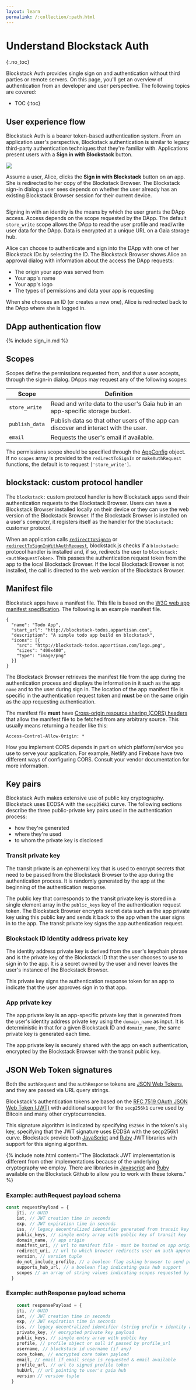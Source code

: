 ```yaml
---
layout: learn
permalink: /:collection/:path.html
---
```


# Understand Blockstack Auth

{:.no_toc}

Blockstack Auth provides single sign on and authentication without third parties or remote servers. On this page, you'll get an overview of authentication from an developer and user perspective. The following topics are covered:

* TOC
{:toc}

## User experience flow

Blockstack Auth is a bearer token-based authentication system. From an application user's perspective, Blockstack authentication is similar to legacy third-party authentication techniques that they're familiar with. Applications present users with a **Sign in with Blockstack** button.

   ![](images/signwithblockstack.png)

Assume a user, Alice, clicks the **Sign in with Blockstack** button on an app. She is
redirected to her copy of the Blockstack Browser. The Blockstack sign-in dialog a user sees depends on
whether the user already has an existing Blockstack Browser session for their current device.

<img src="images/kingdom_notin.png" alt="">

Signing in with an identity is the means by which the user grants the DApp access. Access depends on the scope requested by the DApp. The default `store_write` scope allows the DApp to read the user profile and read/write user data for the DApp. Data is encrypted at a unique URL on a Gaia storage hub.

Alice can choose to authenticate and sign into the DApp with one of her Blockstack IDs by selecting the
ID. The Blockstack Browser shows Alice an approval dialog with information about the access the DApp requests:

* The origin your app was served from
* Your app's name
* Your app's logo
* The types of permissions and data your app is requesting

When she chooses an ID (or creates a new one), Alice is redirected back to the DApp where she is logged in.

## DApp authentication flow

{% include sign_in.md %}

## Scopes

Scopes define the permissions requested from, and that a user accepts, through the sign-in dialog.
DApps may request any of the following scopes:

| Scope |  Definition|
|---|---|
| `store_write` | Read and write data to the user's Gaia hub in an app-specific storage bucket. |
| `publish_data` | Publish data so that other users of the app can discover and interact with the user. |
| `email` | Requests the user's email if available. |

The permissions scope should be specified through the <a href="https://blockstack.github.io/blockstack.js/classes/appconfig.html" target="\_blank">AppConfig</a> object. If no `scopes` array is provided to the `redirectToSignIn` or `makeAuthRequest`
functions, the default is to request `['store_write']`.

## blockstack: custom protocol handler

The `blockstack:` custom protocol handler is how Blockstack apps send their authentication requests to the Blockstack Browser. Users can have a Blockstack Browser installed locally on their device or they can use the web version of the Blockstack Browser. If the Blockstack Browser is installed on a user's computer, it registers itself as the handler for the `blockstack:` customer protocol.

When an application calls
[`redirectToSignIn`](http://blockstack.github.io/blockstack.js/index.html#redirecttosignin)
or
[`redirectToSignInWithAuthRequest`](http://blockstack.github.io/blockstack.js/index.html#redirecttosigninwithauthrequest),
blockstack.js checks if a `blockstack:` protocol handler is installed and, if so,
redirects the user to `blockstack:<authRequestToken>`. This passes the
authentication request token from the app to the local Blockstack Browser. If the local Blockstack Browser is not installed, the call is directed to the web version of the Blockstack Browser.

## Manifest file

Blockstack apps have a manifest file. This file is based on the [W3C web app manifest specification](https://w3c.github.io/manifest/). The following is an example manifest file.

```
{
  "name": "Todo App",
  "start_url": "http://blockstack-todos.appartisan.com",
  "description": "A simple todo app build on blockstack",
  "icons": [{
    "src": "http://blockstack-todos.appartisan.com/logo.png",
    "sizes": "400x400",
    "type": "image/png"
  }]
}
```

The Blockstack Browser retrieves the manifest file from the app during the
authentication process and displays the information in it such as the
app `name` and to the user during sign in. The location of the app manifest file is specific
in the authentication request token and **must** be on the same origin as the app
requesting authentication.

The manifest file **must** have [Cross-origin resource sharing (CORS) headers](https://en.wikipedia.org/wiki/Cross-origin_resource_sharing) that allow the manifest file to be fetched from any arbitrary source. This usually means returning a header like this:

```
Access-Control-Allow-Origin: *
```

How you implement CORS depends in part on which platform/service you use to serve your application. For example, Netlify and Firebase have two different ways of configuring CORS. Consult your vendor documentation for more information.

## Key pairs

Blockstack Auth makes extensive use of public key cryptography. Blockstack uses ECDSA with the `secp256k1` curve. The following sections describe the three public-private key pairs used in the authentication process:

* how they're generated
* where they're used
* to whom the private key is disclosed

### Transit private key

The transit private is an ephemeral key that is used to encrypt secrets that
need to be passed from the Blockstack Browser to the app during the
authentication process. It is randomly generated by the app at the beginning of
the authentication response.

The public key that corresponds to the transit private key is stored in a single
element array in the `public_keys` key of the authentication request token. The
Blockstack Browser encrypts secret data such as the app private key using this
public key and sends it back to the app when the user signs in to the app. The
transit private key signs the app authentication request.

### Blockstack ID Identity address private key

The identity address private key is derived from the user's keychain phrase and
is the private key of the Blockstack ID that the user chooses to use to sign in
to the app. It is a secret owned by the user and never leaves the user's
instance of the Blockstack Browser. 

This private key signs the authentication response token for an app to indicate that the user approves sign in to that app.

### App private key

The app private key is an app-specific private key that is generated from the
user's identity address private key using the `domain_name` as input. It is
deterministic in that for a given Blockstack ID and `domain_name`, the same
private key is generated each time. 

The app private key is securely shared with the app on each authentication, encrypted by the Blockstack Browser with the transit public key.

## JSON Web Token signatures

Both the `authRequest` and the `authResponse` tokens are [JSON Web Tokens](https://jwt.io/), and they are passed via URL query strings.

Blockstack's authentication tokens are based on the [RFC 7519 OAuth JSON Web Token (JWT)](https://tools.ietf.org/html/rfc7519)
with additional support for the `secp256k1` curve used by Bitcoin and many other
cryptocurrencies.

This signature algorithm is indicated by specifying `ES256K` in the token's
`alg` key, specifying that the JWT signature uses ECDSA with the secp256k1
curve. Blockstack provide both [JavaScript](https://github.com/blockstack/jsontokens-js)
and
[Ruby](https://github.com/blockstack/ruby-jwt-blockstack/tree/ruby-jwt-blockstack)
JWT libraries with support for this signing algorithm.


{% include note.html content="The Blockstack JWT implementation is different from other implementations because of the underlying cryptography we employ. There are libraries in <a href='https://github.com/blockstack/jsontokens-js'>Javascript</a> and <a href='https://github.com/blockstack/ruby-jwt-blockstack'>Ruby</a> available on the Blockstack Github to allow you to work with these tokens." %}

### Example: authRequest payload schema

``` JavaScript
const requestPayload = {
    jti, // UUID
    iat, // JWT creation time in seconds
    exp, // JWT expiration time in seconds
    iss, // legacy decentralized identifier generated from transit key
    public_keys, // single entry array with public key of transit key
    domain_name, // app origin
    manifest_uri, // url to manifest file - must be hosted on app origin
    redirect_uri, // url to which browser redirects user on auth approval - must be hosted on app origin
    version, // version tuple
    do_not_include_profile, // a boolean flag asking browser to send profile url instead of profile object
    supports_hub_url, // a boolean flag indicating gaia hub support
    scopes // an array of string values indicating scopes requested by the app
  }
```


### Example: authResponse payload schema

```JavaScript
    const responsePayload = {
    jti, // UUID
    iat, // JWT creation time in seconds
    exp, // JWT expiration time in seconds
    iss, // legacy decentralized identifier (string prefix + identity address) - this uniquely identifies the user
    private_key, // encrypted private key payload
    public_keys, // single entry array with public key
    profile, // profile object or null if passed by profile_url
    username, // blockstack id username (if any)
    core_token, // encrypted core token payload
    email, // email if email scope is requested & email available
    profile_url, // url to signed profile token
    hubUrl, // url pointing to user's gaia hub
    version // version tuple
  }
```


